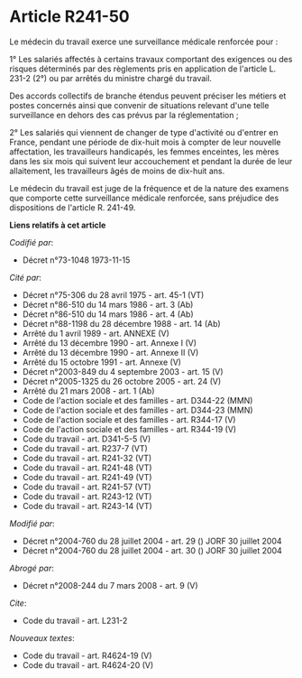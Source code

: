 # Article R241-50

Le médecin du travail exerce une surveillance médicale renforcée pour :

1° Les salariés affectés à certains travaux comportant des exigences ou des risques déterminés par des règlements pris en
application de l'article L. 231-2 (2°) ou par arrêtés du ministre chargé du travail.

Des accords collectifs de branche étendus peuvent préciser les métiers et postes concernés ainsi que convenir de situations
relevant d'une telle surveillance en dehors des cas prévus par la réglementation ;

2° Les salariés qui viennent de changer de type d'activité ou d'entrer en France, pendant une période de dix-huit mois à
compter de leur nouvelle affectation, les travailleurs handicapés, les femmes enceintes, les mères dans les six mois qui
suivent leur accouchement et pendant la durée de leur allaitement, les travailleurs âgés de moins de dix-huit ans.

Le médecin du travail est juge de la fréquence et de la nature des examens que comporte cette surveillance médicale
renforcée, sans préjudice des dispositions de l'article R. 241-49.

**Liens relatifs à cet article**

_Codifié par_:

  - Décret n°73-1048 1973-11-15

_Cité par_:

  - Décret n°75-306 du 28 avril 1975 - art. 45-1 (VT)
  - Décret n°86-510 du 14 mars 1986 - art. 3 (Ab)
  - Décret n°86-510 du 14 mars 1986 - art. 4 (Ab)
  - Décret n°88-1198 du 28 décembre 1988 - art. 14 (Ab)
  - Arrêté du 1 avril 1989 - art. ANNEXE (V)
  - Arrêté du 13 décembre 1990 - art. Annexe I (V)
  - Arrêté du 13 décembre 1990 - art. Annexe II (V)
  - Arrêté du 15 octobre 1991 - art. Annexe (V)
  - Décret n°2003-849 du 4 septembre 2003 - art. 15 (V)
  - Décret n°2005-1325 du 26 octobre 2005 - art. 24 (V)
  - Arrêté du 21 mars 2008 - art. 1 (Ab)
  - Code de l'action sociale et des familles - art. D344-22 (MMN)
  - Code de l'action sociale et des familles - art. D344-23 (MMN)
  - Code de l'action sociale et des familles - art. R344-17 (V)
  - Code de l'action sociale et des familles - art. R344-19 (V)
  - Code du travail - art. D341-5-5 (V)
  - Code du travail - art. R237-7 (VT)
  - Code du travail - art. R241-32 (VT)
  - Code du travail - art. R241-48 (VT)
  - Code du travail - art. R241-49 (VT)
  - Code du travail - art. R241-57 (VT)
  - Code du travail - art. R243-12 (VT)
  - Code du travail - art. R243-14 (VT)

_Modifié par_:

  - Décret n°2004-760 du 28 juillet 2004 - art. 29 () JORF 30 juillet 2004
  - Décret n°2004-760 du 28 juillet 2004 - art. 30 () JORF 30 juillet 2004

_Abrogé par_:

  - Décret n°2008-244 du 7 mars 2008 - art. 9 (V)

_Cite_:

  - Code du travail - art. L231-2

_Nouveaux textes_:

  - Code du travail - art. R4624-19 (V)
  - Code du travail - art. R4624-20 (V)
